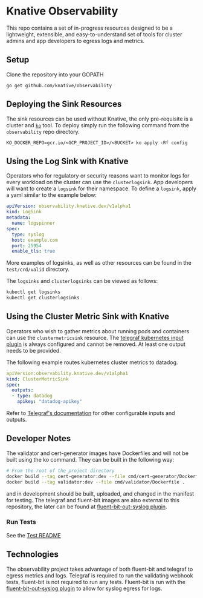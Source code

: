 # Knative Observability
This repo contains a set of in-progress resources designed
to be a lightweight, extensible, and easy-to-understand set of
tools for cluster admins and app developers to egress logs and metrics.


## Setup
Clone the repository into your GOPATH

```
go get github.com/knative/observability
```

## Deploying the Sink Resources
The sink resources can be used without Knative, the only pre-requisite is a
cluster and [`ko`][ko] tool. To deploy simply run the following command from
the `observability` repo directory.

```
KO_DOCKER_REPO=gcr.io/<GCP_PROJECT_ID>/<BUCKET> ko apply -Rf config
```

## Using the Log Sink with Knative
Operators who for regulatory or security reasons want to monitor
logs for every workload on the cluster can use the `clusterlogsink`.
App developers will want to create a `logsink` for their namespace. To
define a `logsink`, apply a yaml similar to the example below:

```yaml
apiVersion: observability.knative.dev/v1alpha1
kind: LogSink
metadata:
  name: logspinner
spec:
  type: syslog
  host: example.com
  port: 25954
  enable_tls: true
```

More examples of logsinks, as well as other resources can be found
in the `test/crd/valid` directory.

The `logsinks` and `clusterlogsinks` can be viewed as follows:

```bash
kubectl get logsinks
kubectl get clusterlogsinks
```

## Using the Cluster Metric Sink with Knative

Operators who wish to gather metrics about running pods and containers can use
the `clustermetricsink` resource. The [telegraf kubernetes input
plugin][telegraf-k8s] is always configured and cannot be removed. At least one
output needs to be provided.

The following example routes kubernetes cluster metrics to datadog.

```yaml
apiVersion:observability.knative.dev/v1alpha1
kind: ClusterMetricSink
spec:
  outputs:
  - type: datadog
    apikey: "datadog-apikey"
```

Refer to [Telegraf's documentation][telegraf-docs] for other configurable
inputs and outputs.

## Developer Notes

The validator and cert-generator images have Dockerfiles and will not be
built using the ko command. They can be built in the following way:

```bash
# From the root of the project directory
docker build --tag cert-generator:dev --file cmd/cert-generator/Dockerfile .
docker build --tag validator:dev --file cmd/validator/Dockerfile .
```

 and in development should be built, uploaded, and
changed in the manifest for testing. The telegraf and fluent-bit images are
also external to this repository, the later can be found at
[fluent-bit-out-syslog plugin][out-syslog].

### Run Tests

See the [Test README][test-readme]

## Technologies

The observability project takes advantage of both fluent-bit and telegraf to
egress metrics and logs. Telegraf is required to run the validating webhook
tests, fluent-bit is not required to run any tests. Fluent-bit is run with the
[fluent-bit-out-syslog plugin][out-syslog] to allow for syslog egress for
logs.

[out-syslog]: https://github.com/pivotal-cf/fluent-bit-out-syslog
[ko]: https://github.com/google/ko
[telegraf-k8s]: https://docs.influxdata.com/telegraf/v1.10/plugins/inputs/#kubernetes
[telegraf-docs]: https://docs.influxdata.com/telegraf/v1.10/plugins/
[test-readme]: test/README.md
